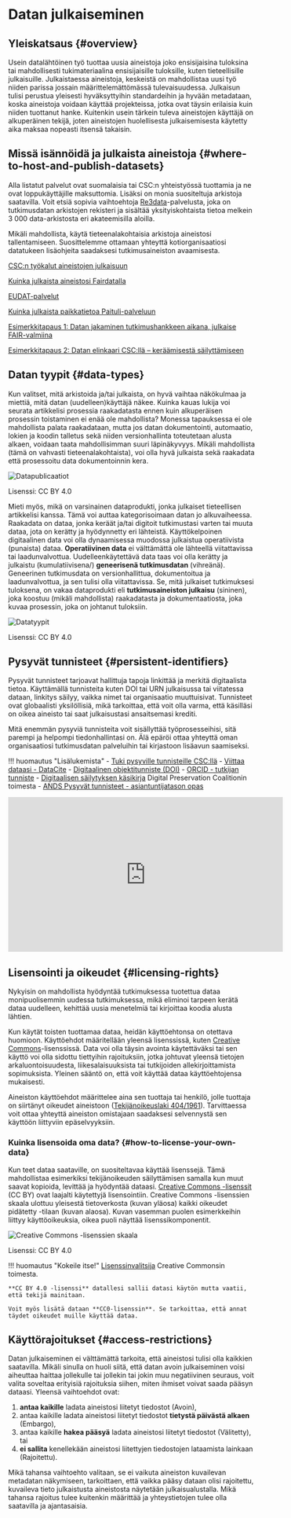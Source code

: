# Datan julkaiseminen

## Yleiskatsaus {#overview}

Usein datalähtöinen työ tuottaa uusia aineistoja joko ensisijaisina tuloksina tai mahdollisesti tukimateriaalina ensisijaisille tuloksille, kuten tieteellisille julkaisuille. Julkaistaessa aineistoja, keskeistä on mahdollistaa uusi työ niiden parissa jossain määrittelemättömässä tulevaisuudessa. Julkaisun tulisi perustua yleisesti hyväksyttyihin standardeihin ja hyvään metadataan, koska aineistoja voidaan käyttää projekteissa, jotka ovat täysin erilaisia kuin niiden tuottanut hanke. Kuitenkin usein tärkein tuleva aineistojen käyttäjä on alkuperäinen tekijä, joten aineistojen huolellisesta julkaisemisesta käytetty aika maksaa nopeasti itsensä takaisin.

## Missä isännöidä ja julkaista aineistoja {#where-to-host-and-publish-datasets}

Alla listatut palvelut ovat suomalaisia tai CSC:n yhteistyössä tuottamia ja ne ovat loppukäyttäjille maksuttomia. Lisäksi on monia suositeltuja arkistoja saatavilla. Voit etsiä sopivia vaihtoehtoja [Re3data](https://www.re3data.org/)-palvelusta, joka on tutkimusdatan arkistojen rekisteri ja sisältää yksityiskohtaista tietoa melkein 3 000 data-arkistosta eri akateemisilla aloilla.

Mikäli mahdollista, käytä tieteenalakohtaisia arkistoja aineistosi tallentamiseen. Suosittelemme ottamaan yhteyttä kotiorganisaatiosi datatukeen lisäohjeita saadaksesi tutkimusaineiston avaamisesta.  

[CSC:n työkalut aineistojen julkaisuun](https://research.csc.fi/en/service-catalog#open)

[Kuinka julkaista aineistosi Fairdatalla](https://www.fairdata.fi/en/user-guides/fairdata-quick-guide/)

[EUDAT-palvelut](https://www.eudat.eu/)

[Kuinka julkaista paikkatietoa Paituli-palveluun](https://paituli.csc.fi/opendata.html)

[Esimerkkitapaus 1: Datan jakaminen tutkimushankkeen aikana, julkaise FAIR-valmiina](https://research.csc.fi/example-case-1)

[Esimerkkitapaus 2: Datan elinkaari CSC:llä – keräämisestä säilyttämiseen](https://research.csc.fi/example-case-2)

## Datan tyypit {#data-types}

Kun valitset, mitä arkistoida ja/tai julkaista, on hyvä vaihtaa näkökulmaa ja miettiä, mitä datan (uudelleen)käyttäjä näkee. Kuinka kauas lukija voi seurata artikkelisi prosessia raakadatasta ennen kuin alkuperäisen prosessin toistaminen ei enää ole mahdollista? Monessa tapauksessa ei ole mahdollista palata raakadataan, mutta jos datan dokumentointi, automaatio, lokien ja koodin talletus sekä niiden versionhallinta toteutetaan alusta alkaen, voidaan taata mahdollisimman suuri läpinäkyvyys. Mikäli mahdollista (tämä on vahvasti tieteenalakohtaista), voi olla hyvä julkaista sekä raakadata että prosessoitu data dokumentoinnin kera.

![Datapublicaatiot](../../img/data-publications.png "Datan tyypit tekijän ja lukijan näkökulmasta")

Lisenssi: CC BY 4.0

Mieti myös, mikä on varsinainen dataprodukti, jonka julkaiset tieteellisen artikkelisi kanssa. Tämä voi auttaa kategorisoimaan datan jo alkuvaiheessa. Raakadata on dataa, jonka keräät ja/tai digitoit tutkimustasi varten tai muuta dataa, jota on kerätty ja hyödynnetty eri lähteistä. Käyttökelpoinen digitaalinen data voi olla dynaamisessa muodossa julkaistua operatiivista (punaista) dataa. **Operatiivinen data** ei välttämättä ole lähteellä viitattavissa tai laadunvalvottua. Uudelleenkäytettävä data taas voi olla kerätty ja julkaistu (kumulatiivisena/) **geneerisenä tutkimusdatan** (vihreänä). Geneerinen tutkimusdata on versionhallittua, dokumentoitua ja laadunvalvottua, ja sen tulisi olla viitattavissa. Se, mitä julkaiset tutkimuksesi tuloksena, on vakaa dataprodukti eli **tutkimusaineiston julkaisu** (sininen), joka koostuu (mikäli mahdollista) raakadatasta ja dokumentaatiosta, joka kuvaa prosessin, joka on johtanut tuloksiin.

![Datatyypit](../../img/data_types.png "Operatiivinen data, geneerinen tutkimusdata ja tutkimusaineiston julkaisu")

Lisenssi: CC BY 4.0

## Pysyvät tunnisteet {#persistent-identifiers}

Pysyvät tunnisteet tarjoavat hallittuja tapoja linkittää ja merkitä digitaalista tietoa. Käyttämällä tunnisteita kuten DOI tai URN julkaisussa tai viitatessa dataan, linkitys säilyy, vaikka nimet tai organisaatio muuttuisivat. Tunnisteet ovat globaalisti yksilöllisiä, mikä tarkoittaa, että voit olla varma, että käsilläsi on oikea aineisto tai saat julkaisustasi ansaitsemasi krediti.

Mitä enemmän pysyviä tunnisteita voit sisällyttää työprosesseihisi, sitä parempi ja helpompi tiedonhallintasi on. Älä epäröi ottaa yhteyttä oman organisaatiosi tutkimusdatan palveluihin tai kirjastoon lisäavun saamiseksi.

!!! huomautus "Lisälukemista"
    - [Tuki pysyville tunnisteille CSC:llä](https://wiki.eduuni.fi/x/9ZRYH)
    - [Viittaa dataasi - DataCite](https://datacite.org/cite-your-data.html)
    - [Digitaalinen objektitunniste (DOI)](https://www.doi.org/)
    - [ORCID - tutkijan tunniste](https://researcheridentifier.fi/)
    - [Digitaalisen säilytyksen käsikirja](https://www.dpconline.org/handbook/technical-solutions-and-tools/persistent-identifiers) Digital Preservation Coalitionin toimesta
    - [ANDS Pysyvät tunnisteet - asiantuntijatason opas](https://www.ands.org.au/guides/persistent-identifiers-expert)

<iframe allow="autoplay; encrypted-media" allowfullscreen="" frameborder="0" height="315" src="https://www.youtube.com/embed/_4cZVli_xiU" title="Manage well and get preserved – 3. Persistent identifiers" width="560"></iframe>

## Lisensointi ja oikeudet {#licensing-rights}

Nykyisin on mahdollista hyödyntää tutkimuksessa tuotettua dataa monipuolisemmin uudessa tutkimuksessa, mikä eliminoi tarpeen kerätä dataa uudelleen, kehittää uusia menetelmiä tai kirjoittaa koodia alusta lähtien.

Kun käytät toisten tuottamaa dataa, heidän käyttöehtonsa on otettava huomioon. Käyttöehdot määritellään yleensä lisenssissä, kuten [Creative Commons](https://creativecommons.org/licenses/)-lisenssissä. Data voi olla täysin avointa käytettäväksi tai sen käyttö voi olla sidottu tiettyihin rajoituksiin, jotka johtuvat yleensä tietojen arkaluontoisuudesta, liikesalaisuuksista tai tutkijoiden allekirjoittamista sopimuksista. Yleinen sääntö on, että voit käyttää dataa käyttöehtojensa mukaisesti.

Aineiston käyttöehdot määrittelee aina sen tuottaja tai henkilö, jolle tuottaja on siirtänyt oikeudet aineistoon ([Tekijänoikeuslaki 404/1961](https://www.finlex.fi/en/legislation/translations/1961/eng/404)). Tarvittaessa voit ottaa yhteyttä aineiston omistajaan saadaksesi selvennystä sen käyttöön liittyviin epäselvyyksiin.

### Kuinka lisensoida oma data? {#how-to-license-your-own-data}

Kun teet dataa saataville, on suositeltavaa käyttää lisenssejä. Tämä mahdollistaa esimerkiksi tekijänoikeuden säilyttämisen samalla kun muut saavat kopioida, levittää ja hyödyntää dataasi. [Creative Commons -lisenssit](https://creativecommons.org/licenses/) (CC BY) ovat laajalti käytettyjä lisensointiin. Creative Commons -lisenssien skaala ulottuu yleisestä tietoverkosta (kuvan yläosa) kaikki oikeudet pidätetty -tilaan (kuvan alaosa). Kuvan vasemman puolen esimerkkeihin liittyy käyttöoikeuksia, oikea puoli näyttää lisenssikomponentit.

![Creative Commons -lisenssien skaala](../../img/Creative_commons_license_spectrum.png "Creative Commons -lisenssien skaala")

Lisenssi: CC BY 4.0

!!! huomautus "Kokeile itse!"
    [Lisenssinvalitsija](https://creativecommons.org/choose/) Creative Commonsin toimesta.

    **CC BY 4.0 -lisenssi** datallesi sallii datasi käytön mutta vaatii, että tekijä mainitaan.

    Voit myös lisätä dataan **CC0-lisenssin**. Se tarkoittaa, että annat täydet oikeudet muille käyttää dataa.

## Käyttörajoitukset {#access-restrictions}

Datan julkaiseminen ei välttämättä tarkoita, että aineistosi tulisi olla kaikkien saatavilla. Mikäli sinulla on huoli siitä, että datan avoin julkaiseminen voisi aiheuttaa haittaa jollekulle tai jollekin tai jokin muu negatiivinen seuraus, voit valita soveltaa erityisiä rajoituksia siihen, miten ihmiset voivat saada pääsyn dataasi. Yleensä vaihtoehdot ovat:

1. **antaa kaikille** ladata aineistosi liitetyt tiedostot (Avoin),
2. antaa kaikille ladata aineistosi liitetyt tiedostot **tietystä päivästä alkaen** (Embargo),
3. antaa kaikille **hakea pääsyä** ladata aineistosi liitetyt tiedostot (Välitetty), tai
4. **ei sallita** kenellekään aineistosi liitettyjen tiedostojen lataamista lainkaan (Rajoitettu).

Mikä tahansa vaihtoehto valitaan, se ei vaikuta aineiston kuvailevan metadatan näkymiseen, tarkoittaen, että vaikka pääsy dataan olisi rajoitettu, kuvaileva tieto julkaistusta aineistosta näytetään julkaisualustalla. Mikä tahansa rajoitus tulee kuitenkin määrittää ja yhteystietojen tulee olla saatavilla ja ajantasaisia.